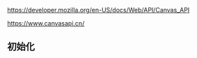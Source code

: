 https://developer.mozilla.org/en-US/docs/Web/API/Canvas_API

https://www.canvasapi.cn/

## 初始化

```js
```

